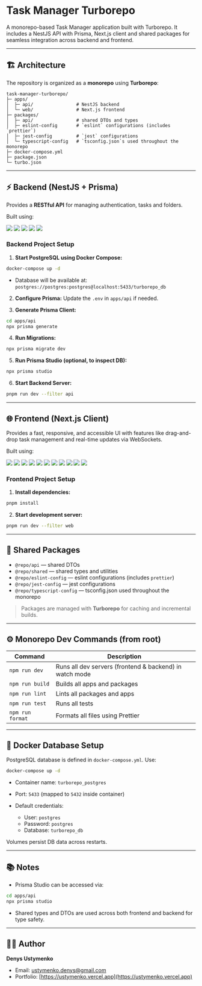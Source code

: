 # Task Manager Turborepo

A monorepo-based Task Manager application built with Turborepo. It includes a NestJS API with Prisma, Next.js client and shared packages for seamless integration across backend and frontend.

---

## 🏗 Architecture

The repository is organized as a **monorepo** using **Turborepo**:

```
task-manager-turborepo/
├─ apps/
│  ├─ api/                # NestJS backend
│  └─ web/                # Next.js frontend
├─ packages/
│  ├─ api/                # shared DTOs and types
│  ├─ eslint-config       # `eslint` configurations (includes `prettier`)
│  ├─ jest-config         # `jest` configurations
│  └─ typescript-config   # `tsconfig.json`s used throughout the monorepo
├─ docker-compose.yml
├─ package.json
└─ turbo.json
```

---

## ⚡ Backend (NestJS + Prisma)

Provides a **RESTful API** for managing authentication, tasks and folders.

Built using:

<p>
  <img src="https://img.shields.io/badge/NestJS-E0234E?style=for-the-badge&logo=nestjs&logoColor=white" />
  <img src="https://img.shields.io/badge/Prisma-2D3748?style=for-the-badge&logo=prisma&logoColor=white" />
  <img src="https://img.shields.io/badge/PostgreSQL-4169E1?style=for-the-badge&logo=postgresql&logoColor=white" />
  <img src="https://img.shields.io/badge/Socket.IO-010101?style=for-the-badge&logo=socket.io&logoColor=white" />
  <img src="https://img.shields.io/badge/Jest-C21325?style=for-the-badge&logo=jest&logoColor=white" />
</p>

### Backend Project Setup

1. **Start PostgreSQL using Docker Compose:**

```bash
docker-compose up -d
```

- Database will be available at: `postgres://postgres:postgres@localhost:5433/turborepo_db`

2. **Configure Prisma:** Update the `.env` in `apps/api` if needed.

3. **Generate Prisma Client:**

```bash
cd apps/api
npx prisma generate
```

4. **Run Migrations:**

```bash
npx prisma migrate dev
```

5. **Run Prisma Studio (optional, to inspect DB):**

```bash
npx prisma studio
```

6. **Start Backend Server:**

```bash
pnpm run dev --filter api
```

---

## 🌐 Frontend (Next.js Client)

Provides a fast, responsive, and accessible UI with features like drag-and-drop task management and real-time updates via WebSockets.

Built using:

<p>
  <img src="https://img.shields.io/badge/React-20232A?style=for-the-badge&logo=react&logoColor=61DAFB" />
  <img src="https://img.shields.io/badge/Next.js-000000?style=for-the-badge&logo=next.js&logoColor=white" />
  <img src="https://img.shields.io/badge/Axios-5A29E4?style=for-the-badge&logo=axios&logoColor=white" />
  <img src="https://img.shields.io/badge/TanStack%20Query-FF4154?style=for-the-badge&logo=react-query&logoColor=white" />
  <img src="https://img.shields.io/badge/Socket.IO-010101?style=for-the-badge&logo=socket.io&logoColor=white" />
  <img src="https://img.shields.io/badge/DND--Kit-000000?style=for-the-badge&logo=javascript&logoColor=white" />
  <img src="https://img.shields.io/badge/Zustand-000000?style=for-the-badge&logo=react&logoColor=white" />
  <img src="https://img.shields.io/badge/TailwindCSS-06B6D4?style=for-the-badge&logo=tailwindcss&logoColor=white" />
  <img src="https://img.shields.io/badge/Shadcn/UI-000000?style=for-the-badge&logo=vercel&logoColor=white" />
  <img src="https://img.shields.io/badge/Radix-fff?style=for-the-badge&logo=radixui&logoColor=black" />
  <img src="https://img.shields.io/badge/Jest-C21325?style=for-the-badge&logo=jest&logoColor=white" />
</p>

### Frontend Project Setup

1. **Install dependencies:**

```bash
pnpm install
```

2. **Start development server:**

```bash
pnpm run dev --filter web
```

---

## 🔀 Shared Packages

- `@repo/api`               — shared DTOs
- `@repo/shared`            — shared types and utilities
- `@repo/eslint-config`     — eslint configurations (includes `prettier`)
- `@repo/jest-config`       — jest configurations
- `@repo/typescript-config` — tsconfig.json used throughout the monorepo

> Packages are managed with **Turborepo** for caching and incremental builds.

---

## ⚙️ Monorepo Dev Commands (from root)

| Command          | Description                                             |
| ---------------- | ------------------------------------------------------- |
| `npm run dev`    | Runs all dev servers (frontend & backend) in watch mode |
| `npm run build`  | Builds all apps and packages                            |
| `npm run lint`   | Lints all packages and apps                             |
| `npm run test`   | Runs all tests                                          |
| `npm run format` | Formats all files using Prettier                        |

---

## 🐳 Docker Database Setup

PostgreSQL database is defined in `docker-compose.yml`. Use:

```bash
docker-compose up -d
```

- Container name: `turborepo_postgres`
- Port: `5433` (mapped to `5432` inside container)
- Default credentials:

  - User: `postgres`
  - Password: `postgres`
  - Database: `turborepo_db`

Volumes persist DB data across restarts.

---

## 📚 Notes

- Prisma Studio can be accessed via:

```bash
cd apps/api
npx prisma studio
```

- Shared types and DTOs are used across both frontend and backend for type safety.

---

## 👨‍💻 Author

**Denys Ustymenko**

- Email: [ustymenko.denys@gmail.com](mailto:ustymenko.denys@gmail.com)
- Portfolio: [https://ustymenko.vercel.app](https://ustymenko.vercel.app)

